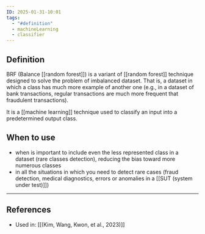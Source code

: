 ```yaml
---
ID: 2025-01-31-10:01
tags:
  - "#definition"
  - machineLearning
  - classifier
---
```

## Definition

BRF (Balance [[random forest]]) is a variant of [[random forest]] technique designed to solve the problem of imbalanced dataset. That is, a dataset in which a class has much more example of another one (e.g., in a dataset of bank transactions, regular transactions are much more frequent that fraudulent transactions).

It is a [[machine learning]] technique used to classify an input into a predetermined output class.

## When to use

- when is important to include even the less represented class in a dataset (rare classes detection), reducing the bias toward more numerous classes
- in all the situations in which you need to detect rare cases (fraud detection, medical diagnostics, errors or anomalies in a [[SUT (system under test)]])

---
## References
- Used in: [[(Kim, Wang, Kwon, et al., 2023)]]